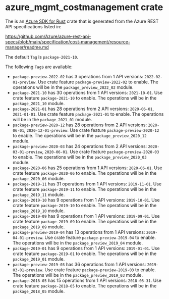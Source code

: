 # azure_mgmt_costmanagement crate

The is an [Azure SDK for Rust](https://github.com/Azure/azure-sdk-for-rust) crate that is generated from the Azure REST API specifications listed in:

https://github.com/Azure/azure-rest-api-specs/blob/main/specification/cost-management/resource-manager/readme.md

The default `Tag` is `package-2021-10`.

The following `Tag`s are available:

- `package-preview-2022-02` has 3 operations from 1 API versions: `2022-02-01-preview`. Use crate feature `package-preview-2022-02` to enable. The operations will be in the `package_preview_2022_02` module.
- `package-2021-10` has 30 operations from 1 API versions: `2021-10-01`. Use crate feature `package-2021-10` to enable. The operations will be in the `package_2021_10` module.
- `package-2021-01` has 28 operations from 2 API versions: `2020-06-01`, `2021-01-01`. Use crate feature `package-2021-01` to enable. The operations will be in the `package_2021_01` module.
- `package-preview-2020-12` has 28 operations from 2 API versions: `2020-06-01`, `2020-12-01-preview`. Use crate feature `package-preview-2020-12` to enable. The operations will be in the `package_preview_2020_12` module.
- `package-preview-2020-03` has 24 operations from 2 API versions: `2020-03-01-preview`, `2020-06-01`. Use crate feature `package-preview-2020-03` to enable. The operations will be in the `package_preview_2020_03` module.
- `package-2020-06` has 25 operations from 1 API versions: `2020-06-01`. Use crate feature `package-2020-06` to enable. The operations will be in the `package_2020_06` module.
- `package-2019-11` has 31 operations from 1 API versions: `2019-11-01`. Use crate feature `package-2019-11` to enable. The operations will be in the `package_2019_11` module.
- `package-2019-10` has 9 operations from 1 API versions: `2019-10-01`. Use crate feature `package-2019-10` to enable. The operations will be in the `package_2019_10` module.
- `package-2019-09` has 9 operations from 1 API versions: `2019-09-01`. Use crate feature `package-2019-09` to enable. The operations will be in the `package_2019_09` module.
- `package-preview-2019-04` has 13 operations from 1 API versions: `2019-04-01-preview`. Use crate feature `package-preview-2019-04` to enable. The operations will be in the `package_preview_2019_04` module.
- `package-2019-01` has 9 operations from 1 API versions: `2019-01-01`. Use crate feature `package-2019-01` to enable. The operations will be in the `package_2019_01` module.
- `package-preview-2019-03` has 36 operations from 1 API versions: `2019-03-01-preview`. Use crate feature `package-preview-2019-03` to enable. The operations will be in the `package_preview_2019_03` module.
- `package-2018-05` has 15 operations from 1 API versions: `2018-05-31`. Use crate feature `package-2018-05` to enable. The operations will be in the `package_2018_05` module.